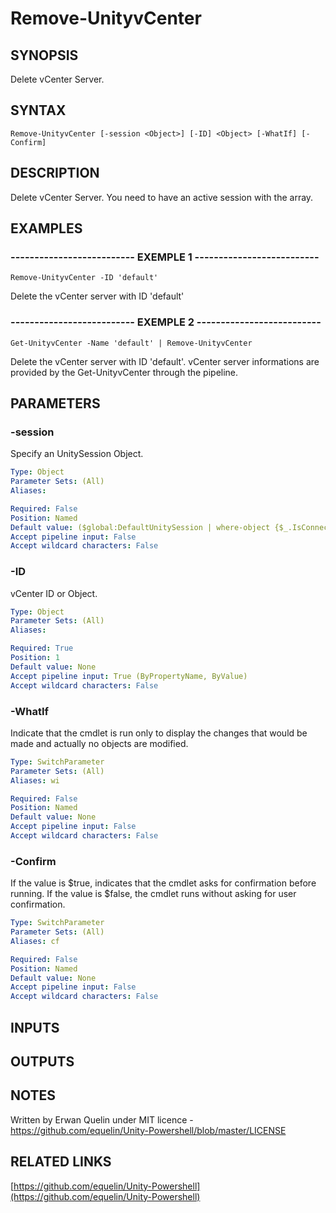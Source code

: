 # Remove-UnityvCenter

## SYNOPSIS
Delete vCenter Server.

## SYNTAX

```
Remove-UnityvCenter [-session <Object>] [-ID] <Object> [-WhatIf] [-Confirm]
```

## DESCRIPTION
Delete vCenter Server.
You need to have an active session with the array.

## EXAMPLES

### -------------------------- EXEMPLE 1 --------------------------
```
Remove-UnityvCenter -ID 'default'
```

Delete the vCenter server with ID 'default'

### -------------------------- EXEMPLE 2 --------------------------
```
Get-UnityvCenter -Name 'default' | Remove-UnityvCenter
```

Delete the vCenter server with ID 'default'.
vCenter server informations are provided by the Get-UnityvCenter through the pipeline.

## PARAMETERS

### -session
Specify an UnitySession Object.

```yaml
Type: Object
Parameter Sets: (All)
Aliases: 

Required: False
Position: Named
Default value: ($global:DefaultUnitySession | where-object {$_.IsConnected -eq $true})
Accept pipeline input: False
Accept wildcard characters: False
```

### -ID
vCenter ID or Object.

```yaml
Type: Object
Parameter Sets: (All)
Aliases: 

Required: True
Position: 1
Default value: None
Accept pipeline input: True (ByPropertyName, ByValue)
Accept wildcard characters: False
```

### -WhatIf
Indicate that the cmdlet is run only to display the changes that would be made and actually no objects are modified.

```yaml
Type: SwitchParameter
Parameter Sets: (All)
Aliases: wi

Required: False
Position: Named
Default value: None
Accept pipeline input: False
Accept wildcard characters: False
```

### -Confirm
If the value is $true, indicates that the cmdlet asks for confirmation before running. 
If the value is $false, the cmdlet runs without asking for user confirmation.

```yaml
Type: SwitchParameter
Parameter Sets: (All)
Aliases: cf

Required: False
Position: Named
Default value: None
Accept pipeline input: False
Accept wildcard characters: False
```

## INPUTS

## OUTPUTS

## NOTES
Written by Erwan Quelin under MIT licence - https://github.com/equelin/Unity-Powershell/blob/master/LICENSE

## RELATED LINKS

[https://github.com/equelin/Unity-Powershell](https://github.com/equelin/Unity-Powershell)

